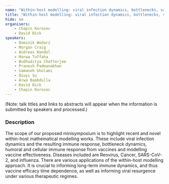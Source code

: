 ```yaml
---
name: "Within-host modelling: viral infection dynamics, bottlenecks, vaccines, and immunogencity"
title: "Within-host modelling: viral infection dynamics, bottlenecks, vaccines, and immunogencity"
hide: no
organisers:
    - Chapin Korosec
    - David Dick
speakers:
    - Dominik Wodarz
    - Morgan Craig
    - Andreas Handel
    - Marwa Tuffaha
    - Budhaditya Chatterjee
    - Pranesh Padmanabhan
    - Samaneh Gholami
    - Qiuyi Su
    - Arwa Baabdulla
    - David Dick
    - Chapin Korosec
---
```


(Note: talk titles and links to abstracts will appear when the information is submitted by speakers and processed.)

<h3 class="font-weight-light mb-3">Description</h3>

The scope of our proposed minisymposium is to highlight recent and novel within-host mathematical modelling works. These include viral infection dynamics and the resulting immune response, bottleneck dynamics, humoral and cellular immune response from vaccines and modelling vaccine effectiveness. Diseases included are Reovirus, Cancer, SARS-CoV-2, and influenza. There are various applications of the within-host modelling approach. It is crucial to informing long-term immune dynamics, and thus vaccine efficacy time dependence, as well as informing viral resurgence under various therapeutic regimes. 

